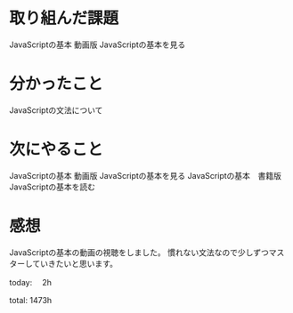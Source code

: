 # 取り組んだ課題
JavaScriptの基本 動画版 JavaScriptの基本を見る

# 分かったこと
JavaScriptの文法について

# 次にやること
JavaScriptの基本 動画版 JavaScriptの基本を見る
JavaScriptの基本　書籍版 JavaScriptの基本を読む

# 感想
JavaScriptの基本の動画の視聴をしました。 
慣れない文法なので少しずつマスターしていきたいと思います。


today: 　2h

total: 1473h
